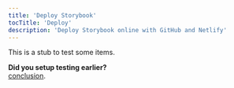 ```yaml
---
title: 'Deploy Storybook'
tocTitle: 'Deploy'
description: 'Deploy Storybook online with GitHub and Netlify'
---
```


This is a stub to test some items.

<div class="aside">
<strong>Did you setup testing earlier?</strong>
<br/>
<a href="/intro-to-storybook/random-framework/en/conclusion">conclusion</a>.
</div>

